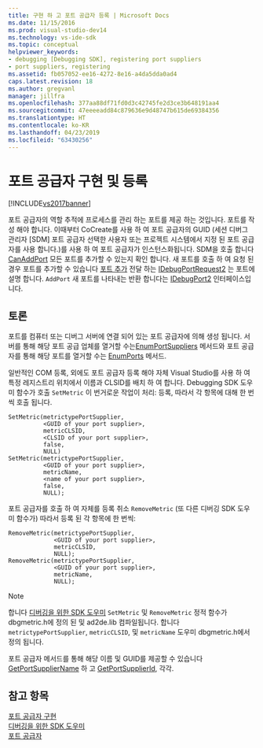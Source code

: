```yaml
---
title: 구현 하 고 포트 공급자 등록 | Microsoft Docs
ms.date: 11/15/2016
ms.prod: visual-studio-dev14
ms.technology: vs-ide-sdk
ms.topic: conceptual
helpviewer_keywords:
- debugging [Debugging SDK], registering port suppliers
- port suppliers, registering
ms.assetid: fb057052-ee16-4272-8e16-a4da5dda0ad4
caps.latest.revision: 18
ms.author: gregvanl
manager: jillfra
ms.openlocfilehash: 377aa88df71fd0d3c42745fe2d3ce3b648191aa4
ms.sourcegitcommit: 47eeeeadd84c879636e9d48747b615de69384356
ms.translationtype: HT
ms.contentlocale: ko-KR
ms.lasthandoff: 04/23/2019
ms.locfileid: "63430256"
---
```

# <a name="implementing-and-registering-a-port-supplier"></a>포트 공급자 구현 및 등록
[!INCLUDE[vs2017banner](../../includes/vs2017banner.md)]

포트 공급자의 역할 추적에 프로세스를 관리 하는 포트를 제공 하는 것입니다. 포트를 작성 해야 합니다. 이때부터 CoCreate를 사용 하 여 포트 공급자의 GUID (세션 디버그 관리자 [SDM] 포트 공급자 선택한 사용자 또는 프로젝트 시스템에서 지정 된 포트 공급자를 사용 합니다.)를 사용 하 여 포트 공급자가 인스턴스화됩니다. SDM을 호출 합니다 [CanAddPort](../../extensibility/debugger/reference/idebugportsupplier2-canaddport.md) 모든 포트를 추가할 수 있는지 확인 합니다. 새 포트를 호출 하 여 요청 된 경우 포트를 추가할 수 있습니다 [포트 추가](../../extensibility/debugger/reference/idebugportsupplier2-addport.md) 전달 하는 [IDebugPortRequest2](../../extensibility/debugger/reference/idebugportrequest2.md) 는 포트에 설명 합니다. `AddPort` 새 포트를 나타내는 반환 합니다는 [IDebugPort2](../../extensibility/debugger/reference/idebugport2.md) 인터페이스입니다.  
  
## <a name="discussion"></a>토론  
 포트를 컴퓨터 또는 디버그 서버에 연결 되어 있는 포트 공급자에 의해 생성 됩니다. 서버를 통해 해당 포트 공급 업체를 열거할 수는[EnumPortSuppliers](../../extensibility/debugger/reference/idebugcoreserver2-enumportsuppliers.md) 메서드와 포트 공급자를 통해 해당 포트를 열거할 수는 [EnumPorts](../../extensibility/debugger/reference/idebugportsupplier2-enumports.md) 메서드.  
  
 일반적인 COM 등록, 외에도 포트 공급자 등록 해야 자체 Visual Studio를 사용 하 여 특정 레지스트리 위치에서 이름과 CLSID를 배치 하 여 합니다. Debugging SDK 도우미 함수가 호출 `SetMetric` 이 번거로운 작업이 처리: 등록, 따라서 각 항목에 대해 한 번씩 호출 됩니다.  
  
```cpp#  
SetMetric(metrictypePortSupplier,  
          <GUID of your port supplier>,  
          metricCLSID,  
          <CLSID of your port supplier>,  
          false,  
          NULL)  
SetMetric(metrictypePortSupplier,  
          <GUID of your port supplier>,  
          metricName,  
          <name of your port supplier>,  
          false,  
          NULL);  
```  
  
 포트 공급자를 호출 하 여 자체를 등록 취소 `RemoveMetric` (또 다른 디버깅 SDK 도우미 함수가) 따라서 등록 된 각 항목에 한 번씩:  
  
```cpp#  
RemoveMetric(metrictypePortSupplier,  
             <GUID of your port supplier>,  
             metricCLSID,  
             NULL);  
RemoveMetric(metrictypePortSupplier,  
             <GUID of your port supplier>,  
             metricName,  
             NULL);  
```  
  
> [!NOTE]
> 합니다 [디버깅을 위한 SDK 도우미](../../extensibility/debugger/reference/sdk-helpers-for-debugging.md) `SetMetric` 및 `RemoveMetric` 정적 함수가 dbgmetric.h에 정의 된 및 ad2de.lib 컴파일됩니다. 합니다 `metrictypePortSupplier`, `metricCLSID`, 및 `metricName` 도우미 dbgmetric.h에서 정의 됩니다.  
  
 포트 공급자 메서드를 통해 해당 이름 및 GUID를 제공할 수 있습니다 [GetPortSupplierName](../../extensibility/debugger/reference/idebugportsupplier2-getportsuppliername.md) 하 고 [GetPortSupplierId](../../extensibility/debugger/reference/idebugportsupplier2-getportsupplierid.md), 각각.  
  
## <a name="see-also"></a>참고 항목  
 [포트 공급자 구현](../../extensibility/debugger/implementing-a-port-supplier.md)   
 [디버깅을 위한 SDK 도우미](../../extensibility/debugger/reference/sdk-helpers-for-debugging.md)   
 [포트 공급자](../../extensibility/debugger/port-suppliers.md)
